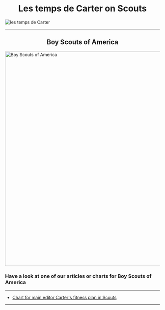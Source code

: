 <h1>Les temps de Carter on Scouts</h1>
<img src="https://github.com/LeCarterTimes/LeCarterTimes.github.io/assets/149635328/7b91fa1d-1296-44d6-b7f4-f6cb2957cb00" alt="les temps de Carter"/>
<hr>

<h2>Boy Scouts of America</h2>

<img src="https://upload.wikimedia.org/wikipedia/en/thumb/e/e5/Boy_Scouts_of_America_corporate_trademark.svg/220px-Boy_Scouts_of_America_corporate_trademark.svg.png" alt="Boy Scouts of America" height="700" width="900"/>
 <h3>Have a look at one of our articles or charts for Boy Scouts of America</h3>

<hr>

- [Chart for main editor Carter's fitness plan in Scouts](https://lecartertimes.github.io/Ar:VtsSixthSeven.html)

<hr>

<style>

h2 {

text-align: center;

}
 h1 {

text-align: center;

}
</style>
